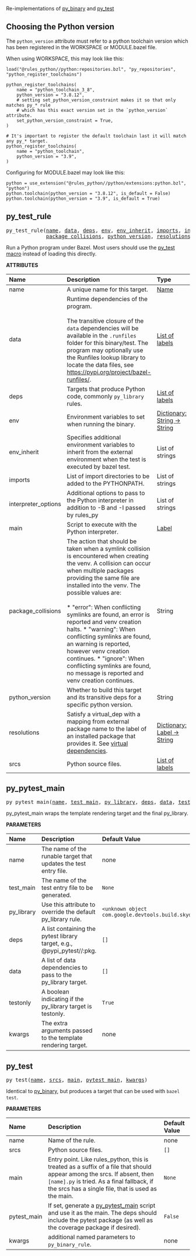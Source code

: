 <!-- Generated with Stardoc: http://skydoc.bazel.build -->

Re-implementations of [py_binary](https://bazel.build/reference/be/python#py_binary)
and [py_test](https://bazel.build/reference/be/python#py_test)

## Choosing the Python version

The `python_version` attribute must refer to a python toolchain version
which has been registered in the WORKSPACE or MODULE.bazel file.

When using WORKSPACE, this may look like this:

```starlark
load("@rules_python//python:repositories.bzl", "py_repositories", "python_register_toolchains")

python_register_toolchains(
    name = "python_toolchain_3_8",
    python_version = "3.8.12",
    # setting set_python_version_constraint makes it so that only matches py_* rule
    # which has this exact version set in the `python_version` attribute.
    set_python_version_constraint = True,
)

# It's important to register the default toolchain last it will match any py_* target.
python_register_toolchains(
    name = "python_toolchain",
    python_version = "3.9",
)
```

Configuring for MODULE.bazel may look like this:

```starlark
python = use_extension("@rules_python//python/extensions:python.bzl", "python")
python.toolchain(python_version = "3.8.12", is_default = False)
python.toolchain(python_version = "3.9", is_default = True)
```


<a id="py_test_rule"></a>

## py_test_rule

<pre>
py_test_rule(<a href="#py_test_rule-name">name</a>, <a href="#py_test_rule-data">data</a>, <a href="#py_test_rule-deps">deps</a>, <a href="#py_test_rule-env">env</a>, <a href="#py_test_rule-env_inherit">env_inherit</a>, <a href="#py_test_rule-imports">imports</a>, <a href="#py_test_rule-interpreter_options">interpreter_options</a>, <a href="#py_test_rule-main">main</a>,
             <a href="#py_test_rule-package_collisions">package_collisions</a>, <a href="#py_test_rule-python_version">python_version</a>, <a href="#py_test_rule-resolutions">resolutions</a>, <a href="#py_test_rule-srcs">srcs</a>)
</pre>

Run a Python program under Bazel. Most users should use the [py_test macro](#py_test) instead of loading this directly.

**ATTRIBUTES**


| Name  | Description | Type | Mandatory | Default |
| :------------- | :------------- | :------------- | :------------- | :------------- |
| <a id="py_test_rule-name"></a>name |  A unique name for this target.   | <a href="https://bazel.build/concepts/labels#target-names">Name</a> | required |  |
| <a id="py_test_rule-data"></a>data |  Runtime dependencies of the program.<br><br>        The transitive closure of the <code>data</code> dependencies will be available in the <code>.runfiles</code>         folder for this binary/test. The program may optionally use the Runfiles lookup library to         locate the data files, see https://pypi.org/project/bazel-runfiles/.   | <a href="https://bazel.build/concepts/labels">List of labels</a> | optional | <code>[]</code> |
| <a id="py_test_rule-deps"></a>deps |  Targets that produce Python code, commonly <code>py_library</code> rules.   | <a href="https://bazel.build/concepts/labels">List of labels</a> | optional | <code>[]</code> |
| <a id="py_test_rule-env"></a>env |  Environment variables to set when running the binary.   | <a href="https://bazel.build/rules/lib/dict">Dictionary: String -> String</a> | optional | <code>{}</code> |
| <a id="py_test_rule-env_inherit"></a>env_inherit |  Specifies additional environment variables to inherit from the external environment when the test is executed by bazel test.   | List of strings | optional | <code>[]</code> |
| <a id="py_test_rule-imports"></a>imports |  List of import directories to be added to the PYTHONPATH.   | List of strings | optional | <code>[]</code> |
| <a id="py_test_rule-interpreter_options"></a>interpreter_options |  Additional options to pass to the Python interpreter in addition to -B and -I passed by rules_py   | List of strings | optional | <code>[]</code> |
| <a id="py_test_rule-main"></a>main |  Script to execute with the Python interpreter.   | <a href="https://bazel.build/concepts/labels">Label</a> | required |  |
| <a id="py_test_rule-package_collisions"></a>package_collisions |  The action that should be taken when a symlink collision is encountered when creating the venv. A collision can occur when multiple packages providing the same file are installed into the venv. The possible values are:<br><br>* "error": When conflicting symlinks are found, an error is reported and venv creation halts. * "warning": When conflicting symlinks are found, an warning is reported, however venv creation continues. * "ignore": When conflicting symlinks are found, no message is reported and venv creation continues.   | String | optional | <code>"error"</code> |
| <a id="py_test_rule-python_version"></a>python_version |  Whether to build this target and its transitive deps for a specific python version.   | String | optional | <code>""</code> |
| <a id="py_test_rule-resolutions"></a>resolutions |  Satisfy a virtual_dep with a mapping from external package name to the label of an installed package that provides it.         See [virtual dependencies](/docs/virtual_deps.md).   | <a href="https://bazel.build/rules/lib/dict">Dictionary: Label -> String</a> | optional | <code>{}</code> |
| <a id="py_test_rule-srcs"></a>srcs |  Python source files.   | <a href="https://bazel.build/concepts/labels">List of labels</a> | optional | <code>[]</code> |


<a id="py_pytest_main"></a>

## py_pytest_main

<pre>
py_pytest_main(<a href="#py_pytest_main-name">name</a>, <a href="#py_pytest_main-test_main">test_main</a>, <a href="#py_pytest_main-py_library">py_library</a>, <a href="#py_pytest_main-deps">deps</a>, <a href="#py_pytest_main-data">data</a>, <a href="#py_pytest_main-testonly">testonly</a>, <a href="#py_pytest_main-kwargs">kwargs</a>)
</pre>

py_pytest_main wraps the template rendering target and the final py_library.

**PARAMETERS**


| Name  | Description | Default Value |
| :------------- | :------------- | :------------- |
| <a id="py_pytest_main-name"></a>name |  The name of the runable target that updates the test entry file.   |  none |
| <a id="py_pytest_main-test_main"></a>test_main |  The name of the test entry file to be generated.   |  <code>None</code> |
| <a id="py_pytest_main-py_library"></a>py_library |  Use this attribute to override the default py_library rule.   |  <code>&lt;unknown object com.google.devtools.build.skydoc.fakebuildapi.FakeStarlarkRuleFunctionsApi$RuleDefinitionIdentifier&gt;</code> |
| <a id="py_pytest_main-deps"></a>deps |  A list containing the pytest library target, e.g., @pypi_pytest//:pkg.   |  <code>[]</code> |
| <a id="py_pytest_main-data"></a>data |  A list of data dependencies to pass to the py_library target.   |  <code>[]</code> |
| <a id="py_pytest_main-testonly"></a>testonly |  A boolean indicating if the py_library target is testonly.   |  <code>True</code> |
| <a id="py_pytest_main-kwargs"></a>kwargs |  The extra arguments passed to the template rendering target.   |  none |


<a id="py_test"></a>

## py_test

<pre>
py_test(<a href="#py_test-name">name</a>, <a href="#py_test-srcs">srcs</a>, <a href="#py_test-main">main</a>, <a href="#py_test-pytest_main">pytest_main</a>, <a href="#py_test-kwargs">kwargs</a>)
</pre>

Identical to [py_binary](./py_binary.md), but produces a target that can be used with `bazel test`.

**PARAMETERS**


| Name  | Description | Default Value |
| :------------- | :------------- | :------------- |
| <a id="py_test-name"></a>name |  Name of the rule.   |  none |
| <a id="py_test-srcs"></a>srcs |  Python source files.   |  <code>[]</code> |
| <a id="py_test-main"></a>main |  Entry point. Like rules_python, this is treated as a suffix of a file that should appear among the srcs. If absent, then <code>[name].py</code> is tried. As a final fallback, if the srcs has a single file, that is used as the main.   |  <code>None</code> |
| <a id="py_test-pytest_main"></a>pytest_main |  If set, generate a [py_pytest_main](#py_pytest_main) script and use it as the main. The deps should include the pytest package (as well as the coverage package if desired).   |  <code>False</code> |
| <a id="py_test-kwargs"></a>kwargs |  additional named parameters to <code>py_binary_rule</code>.   |  none |


